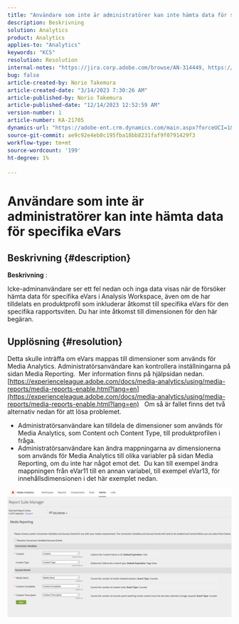 ```yaml
---
title: "Användare som inte är administratörer kan inte hämta data för specifika eVars"
description: Beskrivning
solution: Analytics
product: Analytics
applies-to: "Analytics"
keywords: "KCS"
resolution: Resolution
internal-notes: "https://jira.corp.adobe.com/browse/AN-314449, https://jira.corp.adobe.com/browse/AN-288651"
bug: false
article-created-by: Norio Takemura
article-created-date: "3/14/2023 7:30:26 AM"
article-published-by: Norio Takemura
article-published-date: "12/14/2023 12:52:59 AM"
version-number: 1
article-number: KA-21705
dynamics-url: "https://adobe-ent.crm.dynamics.com/main.aspx?forceUCI=1&pagetype=entityrecord&etn=knowledgearticle&id=caa78e11-3ac2-ed11-83ff-6045bd006295"
source-git-commit: ae9c92e4eb8c195fba18bb8231faf9f0791429f3
workflow-type: tm+mt
source-wordcount: '199'
ht-degree: 1%

---
```


# Användare som inte är administratörer kan inte hämta data för specifika eVars

## Beskrivning {#description}


<b>Beskrivning</b> :

Icke-adminanvändare ser ett fel nedan och inga data visas när de försöker hämta data för specifika eVars i Analysis Workspace, även om de har tilldelats en produktprofil som inkluderar åtkomst till specifika eVars för den specifika rapportsviten.
Du har inte åtkomst till dimensionen för den här begäran.


## Upplösning {#resolution}


Detta skulle inträffa om eVars mappas till dimensioner som används för Media Analytics.
Administratörsanvändare kan kontrollera inställningarna på sidan Media Reporting.  Mer information finns på hjälpsidan nedan.
[https://experienceleague.adobe.com/docs/media-analytics/using/media-reports/media-reports-enable.html?lang=en](https://experienceleague.adobe.com/docs/media-analytics/using/media-reports/media-reports-enable.html?lang=en)
 
Om så är fallet finns det två alternativ nedan för att lösa problemet.

- Administratörsanvändare kan tilldela de dimensioner som används för Media Analytics, som Content och Content Type, till produktprofilen i fråga.
- Administratörsanvändare kan ändra mappningarna av dimensionerna som används för Media Analytics till olika variabler på sidan Media Reporting, om du inte har något emot det.  Du kan till exempel ändra mappningen från eVar11 till en annan variabel, till exempel eVar13, för innehållsdimensionen i det här exemplet nedan.


![](assets/c3c48629-06e0-ed11-a7c7-6045bd006e5a.png)
